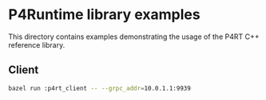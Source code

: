 # P4Runtime library examples

This directory contains examples demonstrating the usage of the P4RT C++
reference library.

## Client

```bash
bazel run :p4rt_client -- --grpc_addr=10.0.1.1:9939
```
